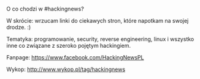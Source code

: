 O co chodzi w #hackingnews?

W skrócie: wrzucam linki do ciekawych stron, które napotkam na swojej drodze. :)

Tematyka: programowanie, security, reverse engineering, linux i wszystko inne co związane z szeroko pojętym hackingiem.

Fanpage: https://www.facebook.com/HackingNewsPL

Wykop: http://www.wykop.pl/tag/hackingnews
